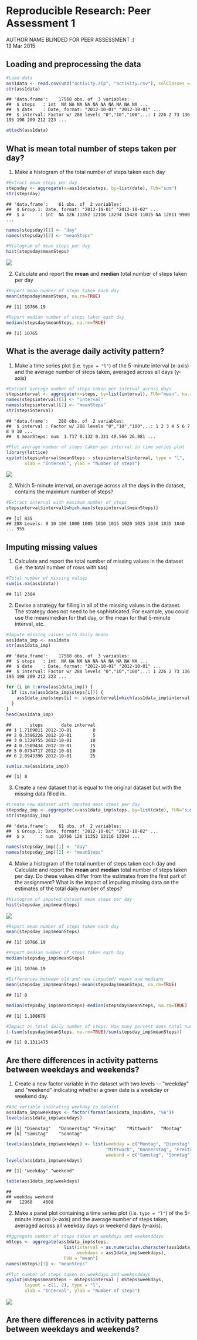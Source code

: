 # Reproducible Research: Peer Assessment 1
AUTHOR NAME BLINDED FOR PEER ASSESSMENT :)  
13 Mar 2015  


## Loading and preprocessing the data


```r
#Load data
ass1data <- read.csv(unz("activity.zip", "activity.csv"), colClasses = c("integer", "Date", "factor"))
str(ass1data)
```

```
## 'data.frame':	17568 obs. of  3 variables:
##  $ steps   : int  NA NA NA NA NA NA NA NA NA NA ...
##  $ date    : Date, format: "2012-10-01" "2012-10-01" ...
##  $ interval: Factor w/ 288 levels "0","10","100",..: 1 226 2 73 136 195 198 209 212 223 ...
```

```r
attach(ass1data)
```

## What is mean total number of steps taken per day?

1. Make a histogram of the total number of steps taken each day


```r
#Extract mean steps per day
stepsday <- aggregate(x=ass1data$steps, by=list(date), FUN="sum")
str(stepsday)
```

```
## 'data.frame':	61 obs. of  2 variables:
##  $ Group.1: Date, format: "2012-10-01" "2012-10-02" ...
##  $ x      : int  NA 126 11352 12116 13294 15420 11015 NA 12811 9900 ...
```

```r
names(stepsday)[1] <- "day"
names(stepsday)[2] <- "meanSteps"

#Histogram of mean steps per day
hist(stepsday$meanSteps)
```

![](PA1_template_files/figure-html/histogram_with_missings-1.png) 

2. Calculate and report the **mean** and **median** total number of steps taken per day


```r
#Report mean number of steps taken each day
mean(stepsday$meanSteps, na.rm=TRUE)
```

```
## [1] 10766.19
```

```r
#Report median number of steps taken each day
median(stepsday$meanSteps, na.rm=TRUE)
```

```
## [1] 10765
```

## What is the average daily activity pattern?

1. Make a time series plot (i.e. `type = "l"`) of the 5-minute interval (x-axis) and the average number of steps taken, averaged across all days (y-axis)



```r
#Extract average number of steps taken per interval across days
stepsinterval <- aggregate(x=steps, by=list(interval), FUN="mean", na.rm=TRUE)
names(stepsinterval)[1] <- "interval"
names(stepsinterval)[2] <- "meanSteps"
str(stepsinterval)
```

```
## 'data.frame':	288 obs. of  2 variables:
##  $ interval : Factor w/ 288 levels "0","10","100",..: 1 2 3 4 5 6 7 8 9 10 ...
##  $ meanSteps: num  1.717 0.132 0.321 40.566 26.981 ...
```

```r
#Plot average number of steps taken per interval in time series plot
library(lattice)
xyplot(stepsinterval$meanSteps ~ stepsinterval$interval, type = "l", 
       xlab = "Interval", ylab = "Number of steps")
```

![](PA1_template_files/figure-html/steps_per_interval-1.png) 

2. Which 5-minute interval, on average across all the days in the dataset, contains the maximum number of steps?


```r
#Extract interval with maximum number of steps
stepsinterval$interval[which.max(stepsinterval$meanSteps)]
```

```
## [1] 835
## 288 Levels: 0 10 100 1000 1005 1010 1015 1020 1025 1030 1035 1040 ... 955
```

## Imputing missing values


1. Calculate and report the total number of missing values in the dataset (i.e. the total number of rows with `NA`s)


```r
#Total number of missing values
sum(is.na(ass1data))
```

```
## [1] 2304
```

2. Devise a strategy for filling in all of the missing values in the dataset. The strategy does not need to be sophisticated. For example, you could use the mean/median for that day, or the mean for that 5-minute interval, etc.


```r
#Impute missing values with daily means
ass1data_imp <- ass1data
str(ass1data_imp)
```

```
## 'data.frame':	17568 obs. of  3 variables:
##  $ steps   : int  NA NA NA NA NA NA NA NA NA NA ...
##  $ date    : Date, format: "2012-10-01" "2012-10-01" ...
##  $ interval: Factor w/ 288 levels "0","10","100",..: 1 226 2 73 136 195 198 209 212 223 ...
```

```r
for (i in 1:nrow(ass1data_imp)) {
  if (is.na(ass1data_imp$steps[i])) {
    ass1data_imp$steps[i] <- stepsinterval[which(ass1data_imp$interval[i] == stepsinterval$interval), ]$meanSteps
  }
}
head(ass1data_imp)
```

```
##       steps       date interval
## 1 1.7169811 2012-10-01        0
## 2 0.3396226 2012-10-01        5
## 3 0.1320755 2012-10-01       10
## 4 0.1509434 2012-10-01       15
## 5 0.0754717 2012-10-01       20
## 6 2.0943396 2012-10-01       25
```

```r
sum(is.na(ass1data_imp))
```

```
## [1] 0
```

3. Create a new dataset that is equal to the original dataset but with the missing data filled in.


```r
#Create new dataset with imputed mean steps per day
stepsday_imp <- aggregate(x=ass1data_imp$steps, by=list(date), FUN="sum")
str(stepsday_imp)
```

```
## 'data.frame':	61 obs. of  2 variables:
##  $ Group.1: Date, format: "2012-10-01" "2012-10-02" ...
##  $ x      : num  10766 126 11352 12116 13294 ...
```

```r
names(stepsday_imp)[1] <- "day"
names(stepsday_imp)[2] <- "meanSteps"
```

4. Make a histogram of the total number of steps taken each day and Calculate and report the **mean** and **median** total number of steps taken per day. Do these values differ from the estimates from the first part of the assignment? What is the impact of imputing missing data on the estimates of the total daily number of steps?


```r
#Histogram of imputed dataset mean steps per day
hist(stepsday_imp$meanSteps)
```

![](PA1_template_files/figure-html/histogram_imputed_data-1.png) 

```r
#Report mean number of steps taken each day
mean(stepsday_imp$meanSteps)
```

```
## [1] 10766.19
```

```r
#Report median number of steps taken each day
median(stepsday_imp$meanSteps)
```

```
## [1] 10766.19
```

```r
#Differences between old and new (imputed) means and medians
mean(stepsday_imp$meanSteps)-mean(stepsday$meanSteps, na.rm=TRUE)
```

```
## [1] 0
```

```r
median(stepsday_imp$meanSteps)-median(stepsday$meanSteps, na.rm=TRUE)
```

```
## [1] 1.188679
```

```r
#Impact on total daily number of steps: How many percent does total number increase?
1-(sum(stepsday$meanSteps, na.rm=TRUE)/sum(stepsday_imp$meanSteps))
```

```
## [1] 0.1311475
```

## Are there differences in activity patterns between weekdays and weekends?

1. Create a new factor variable in the dataset with two levels -- "weekday" and "weekend" indicating whether a given date is a weekday or weekend day.


```r
#Add variable indicating weekday to dataset
ass1data_imp$weekdays <- factor(format(ass1data_imp$date, "%A"))
levels(ass1data_imp$weekdays)
```

```
## [1] "Dienstag"   "Donnerstag" "Freitag"    "Mittwoch"   "Montag"    
## [6] "Samstag"    "Sonntag"
```

```r
levels(ass1data_imp$weekdays) <- list(weekday = c("Montag", "Dienstag",
                                      "Mittwoch", "Donnerstag", "Freitag"),
                                      weekend = c("Samstag", "Sonntag"))
levels(ass1data_imp$weekdays)
```

```
## [1] "weekday" "weekend"
```

```r
table(ass1data_imp$weekdays)
```

```
## 
## weekday weekend 
##   12960    4608
```

2. Make a panel plot containing a time series plot (i.e. `type = "l"`) of the 5-minute interval (x-axis) and the average number of steps taken, averaged across all weekday days or weekend days (y-axis).


```r
#Aggregate number of steps taken on weekdays and weekenddays
mSteps <- aggregate(ass1data_imp$steps, 
                      list(interval = as.numeric(as.character(ass1data_imp$interval)), 
                           weekdays = ass1data_imp$weekdays),
                      FUN = "mean")
names(mSteps)[3] <- "meanSteps"

#Plot number of steps taken on weekdays and weekenddays
xyplot(mSteps$meanSteps ~ mSteps$interval | mSteps$weekdays, 
       layout = c(1, 2), type = "l", 
       xlab = "Interval", ylab = "Number of steps")
```

![](PA1_template_files/figure-html/steps_weekday_weekend-1.png) 

## Are there differences in activity patterns between weekdays and weekends?
